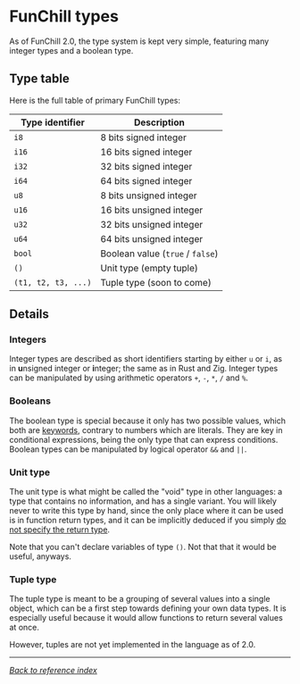# FunChill types

As of FunChill 2.0, the type system is kept very simple, featuring many integer types and a boolean type.

## Type table

Here is the full table of primary FunChill types:

| Type identifier       | Description                                           |
|-----------------------|-------------------------------------------------------|
| `i8`                  | 8  bits   signed integer                              |
| `i16`                 | 16 bits   signed integer                              |
| `i32`                 | 32 bits   signed integer                              |
| `i64`                 | 64 bits   signed integer                              |
| `u8`                  | 8  bits unsigned integer                              |
| `u16`                 | 16 bits unsigned integer                              |
| `u32`                 | 32 bits unsigned integer                              |
| `u64`                 | 64 bits unsigned integer                              |
| `bool`                | Boolean value (`true` / `false`)                      |
| `()`                  | Unit type (empty tuple)                               |
| `(t1, t2, t3, ...)`   | Tuple type (soon to come)                             |

## Details

### Integers

Integer types are described as short identifiers starting by either `u` or `i`, as in **u**nsigned integer or **i**nteger; the same as in Rust and Zig. Integer types can be manipulated by using arithmetic operators `+`, `-`, `*`, `/` and `%`.

### Booleans

The boolean type is special because it only has two possible values, which both are [keywords](./keywords.md), contrary to numbers which are literals. They are key in conditional expressions, being the only type that can express conditions. Boolean types can be manipulated by logical operator `&&` and `||`.

### Unit type

The unit type is what might be called the "void" type in other languages: a type that contains no information, and has a single variant. You will likely never to write this type by hand, since the only place where it can be used is in function return types, and it can be implicitly deduced if you simply [do not specify the return type](../introduction.md#functions).

Note that you can't declare variables of type `()`. Not that that it would be useful, anyways.

### Tuple type

The tuple type is meant to be a grouping of several values into a single object, which can be a first step towards defining your own data types. It is especially useful because it would allow functions to return several values at once.

However, tuples are not yet implemented in the language as of 2.0.

---

*[Back to reference index](./index.md)*

